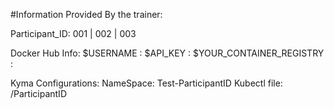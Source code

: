 #Information Provided By the trainer:

Participant_ID: 001 | 002 | 003 


Docker Hub Info:
$USERNAME : 
$API_KEY : 
$YOUR_CONTAINER_REGISTRY : 

Kyma Configurations: 
NameSpace: Test-ParticipantID
Kubectl file: <FolderPath>/ParticipantID



